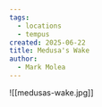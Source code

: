 ```yaml
---
tags:
  - locations
  - tempus
created: 2025-06-22
title: Medusa's Wake
author:
  - Mark Molea
---
```



![[medusas-wake.jpg]]

